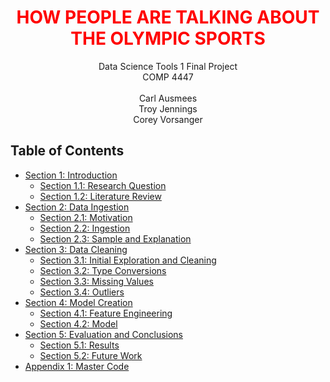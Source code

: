 <h1 style="color:red;text-align:center;">HOW PEOPLE ARE TALKING ABOUT THE OLYMPIC SPORTS</h1>

<center>Data Science Tools 1 Final Project<br>
    COMP 4447
</center>
<center><br>
    Carl Ausmees<br>
    Troy Jennings<br>
    Corey Vorsanger
</center>

## Table of Contents
- [Section 1: Introduction](./notebooks/Intro.ipynb)
    - [Section 1.1: Research Question](./notebooks/Intro.ipynb#research_q)
    - [Section 1.2: Literature Review](./notebooks/Intro.ipynb#lit_review)
- [Section 2: Data Ingestion](./notebooks/Ingestion.ipynb)
    - [Section 2.1: Motivation](./notebooks/Ingestion.ipynb#motivation)
    - [Section 2.2: Ingestion](./notebooks/Ingestion.ipynb#ingestion)
    - [Section 2.3: Sample and Explanation](./notebooks/Ingestion.ipynb#sample)
- [Section 3: Data Cleaning](./notebooks/Cleaning.ipynb)
    - [Section 3.1: Initial Exploration and Cleaning](./notebooks/Cleaning.ipynb#explor)
    - [Section 3.2: Type Conversions](./notebooks/Cleaning.ipynb#type)
    - [Section 3.3: Missing Values](./notebooks/Cleaning.ipynb#missing)
    - [Section 3.4: Outliers](./notebooks/Cleaning.ipynb#outs)
- [Section 4: Model Creation](./notebooks/Model.ipynb)
    - [Section 4.1: Feature Engineering](./notebooks/Model.ipynb#feat_eng)
    - [Section 4.2: Model](./notebooks/Model.ipynb#model)
- [Section 5: Evaluation and Conclusions](./notebooks/Eval.ipynb)
    - [Section 5.1: Results](./notebooks/Eval.ipynb#results)
    - [Section 5.2: Future Work](./notebooks/Eval.ipynb#future)
- [Appendix 1: Master Code](./notebooks/OlympicTweets.ipynb)